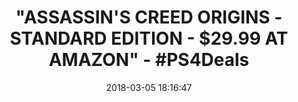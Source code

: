 ---
title: '"ASSASSIN''S CREED ORIGINS - STANDARD EDITION - $29.99 AT AMAZON" - #PS4Deals'
name: Assassin's Creed Origins - PlayStation 4 Standard Edition
date: '2018-03-05 18:16:47'
buy_now: >-
  https://www.amazon.com/Assassins-Creed-Origins-PlayStation-4-Standard/dp/B071JD44NW?psc=1&SubscriptionId=AKIAIA5RBQIWQVTCUEUQ&tag=coldcutdeals-20&linkCode=xm2&camp=2025&creative=165953&creativeASIN=B071JD44NW
description_markdown: |+
  Assassin's Creed Origins - PlayStation 4 Standard Edition

    - Assassin's Creed Origins: Over 50 E3 awards and nominations.

    - Unearth the pharaohs' tombs, solve the mysteries of Egypt, and come face-to-face with ancient gods.

    - Reveal the origin story through a tale of the first Assassin on a fearless quest for redemption.

    - Attack multiple enemies at once and string together devastating combos with all-new combat mechanics.

    - Play the deep and meaningful missions in any order you choose - no two experiences are the same.

tweet_id_str: '970724823008776192'
price: $59.99
you_save: ''
asin: B071JD44NW
image: 'https://images-na.ssl-images-amazon.com/images/I/619T9te6vLL.jpg'

---